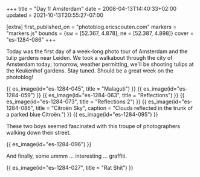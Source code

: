 +++
title = "Day 1: Amsterdam"
date = 2008-04-13T14:40:33+02:00
updated = 2021-10-13T20:55:27-07:00

[extra]
first_published_on = "photoblog.ericscouten.com"
markers = "markers.js"
bounds = {sw = [52.367, 4.878], ne = [52.387, 4.898]}
cover = "es-1284-086"
+++

Today was the first day of a week-long photo tour of Amsterdam and the tulip gardens near Leiden. We took a walkabout through the city of Amsterdam today; tomorrow, weather permitting, we'll be shooting tulips at the Keukenhof gardens. Stay tuned. Should be a great week on the photoblog!

<!-- more -->

{{ es_image(id="es-1284-045", title = "Malaguti") }}
{{ es_image(id="es-1284-059") }}
{{ es_image(id="es-1284-063", title = "Reflections") }}
{{ es_image(id="es-1284-073", title = "Reflections 2") }}
{{ es_image(id="es-1284-086", title = "Citroën Sky", caption = "Clouds reflected in the trunk of a parked blue Citroën.") }}
{{ es_image(id="es-1284-095") }}

These two boys seemed fascinated with this troupe of photographers walking down their street.

{{ es_image(id="es-1284-096") }}

And finally, some ummm ... interesting ... graffiti.

{{ es_image(id="es-1284-027", title = "Rat Shit") }}
